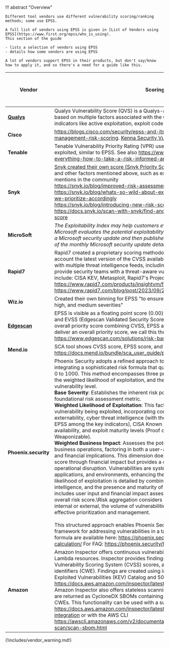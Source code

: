 !!! abstract "Overview"

    Different tool vendors use different vulnerability scoring/ranking methods; some use EPSS.

    A full list of vendors using EPSS is given in [List of Vendors using EPSS](https://www.first.org/epss/who_is_using).
    This section of the guide

    - lists a selection of vendors using EPSS
    - details how some vendors are using EPSS
  
    A lot of vendors support EPSS in their products, but don't say/know how to apply it, and so there's a need for a guide like this.



| Vendor    | Scoring                                                                                                                                                                                                                                                                                                                                                                                                                                                                                                                                                               | Uses EPSS as part of scoring |
|-----------|-----------------------------------------------------------------------------------------------------------------------------------------------------------------------------------------------------------------------------------------------------------------------------------------------------------------------------------------------------------------------------------------------------------------------------------------------------------------------------------------------------------------------------------------------------------------------|------------------------------|
| **[Qualys](./Qualys.md)**    | Qualys Vulnerability Score (QVS) is a Qualys-assigned score for a vulnerability based on multiple factors associated with the CVE such as CVSS and external threat indicators like active exploitation, exploit code maturity, and many more.                                                                                                                                                                                                                                                                                                                         |              ✅             |
| **Cisco**     | https://blogs.cisco.com/security/epss-and-its-role-in-cisco-vulnerability-management-risk-scoring. [Kenna Security Vulnerability Risk Score](https://help.kennasecurity.com/hc/en-us/articles/360026160592-Vulnerability-Scoring-in-Cisco-Vulnerability-Management)                                                                                                                                                                                                                                                                                                                                                                              |               ✅              |
| **Tenable**   | Tenable Vulnerability Priority Rating (VPR) uses the severity and the facility to be exploited, similar to EPSS. See also https://www.tenable.com/blog/you-cant-fix-everything-how-to-take-a-risk-informed-approach-to-vulnerability-remediation                                                                                                                                                                                                                                                                                                                      |                             |
| **Snyk**      | [Snyk created their own score (Snyk Priority Score) for prioritization](https://docs.snyk.io/fixing-and-prioritizing-issues/starting-to-fix-vulnerabilities/snyk-priority-score) by using CVSS and other factors mentioned above, such as exploit maturity, remediation process, or mentions in the community <br> https://snyk.io/blog/improved-risk-assessment-with-epss-scores-in-snyk/ <br> https://snyk.io/blog/whats-so-wild-about-exploits-in-the-wild-and-how-can-we-prioritize-accordingly <br>https://snyk.io/blog/introducing-new-risk-score/ <br>https://docs.snyk.io/scan-with-snyk/find-and-manage-priority-issues/priority-score                                                                                                                                                                                                                                                                                            |                             |
| **MicroSoft** | *The Exploitability Index may help customers evaluate risk for a vulnerability. Microsoft evaluates the potential exploitability of each vulnerability associated with a Microsoft security update and then publishes the exploitability information as part of the monthly Microsoft security update details*                                                                                                                                                                                                                                                          |                             |
| **Rapid7**    | Rapid7 created a proprietary scoring methodology called Active Risk. It "takes into account the latest version of the CVSS available for a vulnerability and enriches it with multiple threat intelligence feeds, including proprietary Rapid7 research, to provide security teams with a threat-aware vulnerability risk score." Data sources include: CISA KEV, Metasploit, Rapid7's Project Heisenberg and AttackerKB. https://www.rapid7.com/products/insightvm/features/active-risk-score/  https://www.rapid7.com/blog/post/2023/09/25/introducing-active-risk/ |                            |
| **Wiz.io**    | Created their own binning for EPSS "to ensure even distribution between critical, high, and medium severities"  |  ✅ |
| **[Edgescan](./Edgescan.md)**  | EPSS is visible as a floating point score (0.00) alongside CVSS, CISAKEV (boolean) and EVSS (Edgescan Validated Security Score).  Edgescan has also implemented an overall priority score combining CVSS, EPSS and CISA KEV with some weightings to deliver an overall priority score, we call this the Edgescan eXposure Factor (EXF). https://www.edgescan.com/solutions/risk-based-vulnerability-management-rbvm/                                                                                                                     |               ✅              |
| **Mend.io**  | SCA tool shows CVSS score, EPSS score, and public exploits per https://docs.mend.io/bundle/sca_user_guide/page/public_exploits_in_mend_sca.html                                                                                                                                                                                                                                                                                                                                                                                                                       |                             |
| **Phoenix.security**  | Phoenix Security adopts a refined approach to contextual vulnerability management, integrating a sophisticated risk formula that quantifies vulnerabilities on a scale from 0 to 1000. This method encompasses three principal components: base severity, the weighted likelihood of exploitation, and the weighted business impact at the vulnerability level.             <br>**Base Severity**: Establishes the inherent risk posed by a vulnerability, serving as the foundational risk assessment metric.          <br>**Weighted Likelihood of Exploitation**: This factor evaluates the probability of a vulnerability being exploited, incorporating contextual elements such as externability, cyber threat intelligence (with the Exploit Prediction Scoring System EPSS among the key indicators), CISA Known Exploited Vulnerabilities (KEV), exploit availability, and exploit maturity levels (Proof of Concept, Exploitable, Weaponizable).             <br>**Weighted Business Impact**: Assesses the potential impact of a vulnerability on business operations, factoring in both a user-assigned impact score (1-10 scale) and financial implications.                 This dimension does not directly influence the overall risk score through financial impact but provides a comprehensive view of the potential operational disruption. Vulnerabilities are systematically categorized across assets, applications, and environments, enhancing the precision of risk assessment. The likelihood of exploitation is detailed by combining external vulnerability data, threat intelligence, and the presence and maturity of exploits. Business impact evaluation includes user input and financial impact assessments, albeit without affecting the overall risk score.\Risk aggregation considers asset criticality, whether an asset is internal or external, the volume of vulnerabilities, and groups them in ranges for effective prioritization and management. <br><br>This structured approach enables Phoenix Security to deliver a nuanced, actionable framework for addressing vulnerabilities in a targeted manner.Details on the risk formula are available here: <https://phoenix.security/phoenix-security-act-on-risk-calculation/> For FAQ: <https://phoenix.security/faqs/> .                                                                                                                     |               ✅              |
| **Amazon** | Amazon Inspector offers continuous vulnerability scanning for AWS EC2, ECR, and Lambda resources. Inspector provides findings with EPSS scores, Common Vulnerability Scoring System (CVSS) scores, and Common Weakness Enumeration identifiers (CWE). Findings are created using intelligence from the CISA Known Exploited Vulnerabilities (KEV) Catalog and 50+ sources. https://docs.aws.amazon.com/inspector/latest/user/what-is-inspector.html           <br> Amazon Inspector also offers stateless scanning in CI/CD workflows. Here, findings are returned as CycloneDX SBOMs containing EPSS scores, CVSS scores, and CWEs. This functionality can be used with a supported CI/CD plugin https://docs.aws.amazon.com/inspector/latest/user/scanning-cicd.html#plugin-integration or with the AWS CLI https://awscli.amazonaws.com/v2/documentation/api/latest/reference/inspector-scan/scan-sbom.html | ✅  |

{!includes/vendor_warning.md!}

